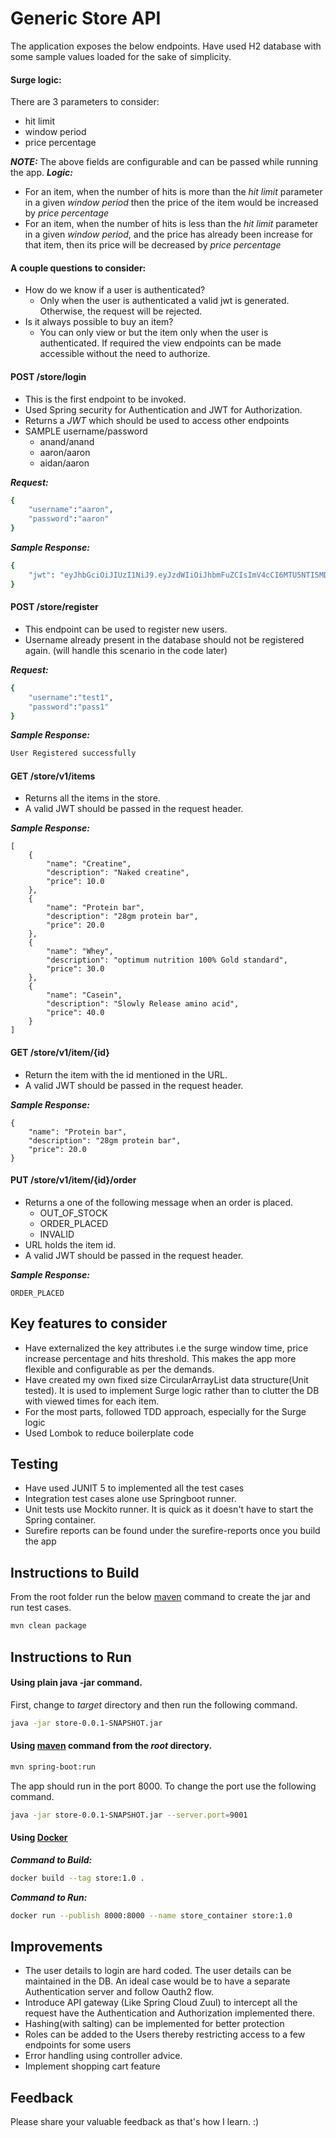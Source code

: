# Generic Store API
The application exposes the below endpoints. Have used H2 database with some sample values 
loaded for the sake of simplicity. 

#### Surge logic:
There are 3 parameters to consider:
- hit limit
- window period
- price percentage

***NOTE:*** The above fields are configurable and can be passed while running the app. 
***Logic:*** 
- For an item, when the number of hits is more than the _hit limit_ parameter in a 
given _window period_ then the price of the item would be increased by _price percentage_
- For an item, when the number of hits is less than the _hit limit_ parameter in a 
given _window period_, and the price has already been increase for that item, 
then its price will be decreased by _price percentage_

#### A couple questions to consider: 
- How do we know if a user is authenticated? 
    - Only when the user is authenticated a valid jwt is generated. 
    Otherwise, the request will be rejected. 
- Is it always possible to buy an item? 
    - You can only view or but the item only when the user is authenticated. 
    If required the view endpoints can be made accessible without the need to authorize.

  
#### POST /store/login
- This is the first endpoint to be invoked. 
- Used Spring security for Authentication and JWT for Authorization. 
- Returns a _JWT_ which should be used to access other endpoints
- SAMPLE username/password 
    - anand/anand
    - aaron/aaron
    - aidan/aaron

***Request:***
```bash
{
    "username":"aaron",
    "password":"aaron"
}
```
***Sample Response:***
```bash
{
    "jwt": "eyJhbGciOiJIUzI1NiJ9.eyJzdWIiOiJhbmFuZCIsImV4cCI6MTU5NTI5MDY5OCwiaWF0IjoxNTk1MjU0Njk4fQ.y6YyqE1x1f_zPGEuuJGZEFYCqtVeH1sMh2TiKTg5TJ4"
}
```
#### POST /store/register
- This endpoint can be used to register new users. 
- Username already present in the database should not be registered again.
(will handle this scenario in the code later)


***Request:***
```bash
{
    "username":"test1",
    "password":"pass1"
}
```
***Sample Response:***
```bash
User Registered successfully
```
#### GET /store/v1/items
- Returns all the items in the store. 
- A valid JWT should be passed in the request header.

***Sample Response:***
```
[
    {
        "name": "Creatine",
        "description": "Naked creatine",
        "price": 10.0
    },
    {
        "name": "Protein bar",
        "description": "28gm protein bar",
        "price": 20.0
    },
    {
        "name": "Whey",
        "description": "optimum nutrition 100% Gold standard",
        "price": 30.0
    },
    {
        "name": "Casein",
        "description": "Slowly Release amino acid",
        "price": 40.0
    }
]
```
#### GET /store/v1/item/{id}
- Return the item with the id mentioned in the URL.
- A valid JWT should be passed in the request header.

***Sample Response:***
```
{
    "name": "Protein bar",
    "description": "28gm protein bar",
    "price": 20.0
}
```

#### PUT /store/v1/item/{id}/order
- Returns a one of the following message when an order is placed.
    - OUT_OF_STOCK
    - ORDER_PLACED
    - INVALID
- URL holds the item id.    
- A valid JWT should be passed in the request header.

***Sample Response:***
```
ORDER_PLACED
```
## Key features to consider
- Have externalized the key attributes i.e the surge window time, price increase percentage and hits threshold. 
This makes the app more flexible and configurable as per the demands.
- Have created my own fixed size CircularArrayList data structure(Unit tested). It is used to implement Surge logic 
rather than to clutter the DB with viewed times for each item.
- For the most parts, followed TDD approach, especially for the Surge logic
- Used Lombok to reduce boilerplate code

## Testing
- Have used JUNIT 5 to implemented all the test cases
- Integration test cases alone use Springboot runner. 
- Unit tests use Mockito runner. It is quick as it doesn't have to start the Spring container.
- Surefire reports can be found under the surefire-reports once you build the app

## Instructions to Build

From the root folder run the below [maven](https://maven.apache.org/) command to create the jar and run test cases.

```bash
mvn clean package
```

## Instructions to Run
#### Using plain java -jar command.
First, change to _target_ directory and then run the following command.

```bash
java -jar store-0.0.1-SNAPSHOT.jar
```

#### Using [maven](https://maven.apache.org/) command from the _root_ directory.

```bash
mvn spring-boot:run
```

The app should run in the port 8000. To change the port use the following command.
```bash
java -jar store-0.0.1-SNAPSHOT.jar --server.port=9001 
```
#### Using [Docker](https://docs.docker.com/) 
***Command to Build:***
```bash
docker build --tag store:1.0 .
```
***Command to Run:***
```bash
docker run --publish 8000:8000 --name store_container store:1.0
```

## Improvements
- The user details to login are hard coded. The user details can be maintained in the DB.
An ideal case would be to have a separate Authentication server and follow Oauth2 flow.
- Introduce API gateway (Like Spring Cloud Zuul) to intercept all the request have the 
Authentication and Authorization implemented there. 
- Hashing(with salting) can be implemented for better protection 
- Roles can be added to the Users thereby restricting access to a few endpoints for some users
- Error handling using controller advice.
- Implement shopping cart feature


## Feedback
Please share your valuable feedback as that's how I learn. :)
